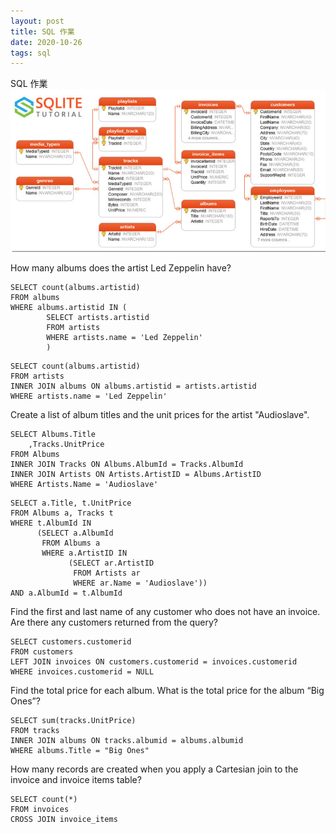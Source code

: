 ```yaml
---
layout: post
title: SQL 作業
date: 2020-10-26
tags: sql
---
```


SQL 作業
<img src="/images/posts/sql/a.png">

How many albums does the artist Led Zeppelin have?

``` 
SELECT count(albums.artistid)
FROM albums
WHERE albums.artistid IN (
		SELECT artists.artistid
		FROM artists
		WHERE artists.name = 'Led Zeppelin'
		)
``` 
``` 
SELECT count(albums.artistid)
FROM artists
INNER JOIN albums ON albums.artistid = artists.artistid
WHERE artists.name = 'Led Zeppelin'
``` 

Create a list of album titles and the unit prices for the artist "Audioslave".
``` 
SELECT Albums.Title
	,Tracks.UnitPrice
FROM Albums
INNER JOIN Tracks ON Albums.AlbumId = Tracks.AlbumId
INNER JOIN Artists ON Artists.ArtistID = Albums.ArtistID
WHERE Artists.Name = 'Audioslave'
``` 
``` 
SELECT a.Title, t.UnitPrice
FROM Albums a, Tracks t
WHERE t.AlbumId IN
      (SELECT a.AlbumId
       FROM Albums a
       WHERE a.ArtistID IN
             (SELECT ar.ArtistID
              FROM Artists ar
              WHERE ar.Name = 'Audioslave'))
AND a.AlbumId = t.AlbumId
``` 

Find the first and last name of any customer who does not have an invoice. Are there any customers returned from the query?
``` 
SELECT customers.customerid
FROM customers
LEFT JOIN invoices ON customers.customerid = invoices.customerid
WHERE invoices.customerid = NULL
``` 

Find the total price for each album. What is the total price for the album “Big Ones”?
``` 
SELECT sum(tracks.UnitPrice)
FROM tracks
INNER JOIN albums ON tracks.albumid = albums.albumid
WHERE albums.Title = "Big Ones"
``` 

How many records are created when you apply a Cartesian join to the invoice and invoice items table?
``` 
SELECT count(*)
FROM invoices
CROSS JOIN invoice_items
``` 
